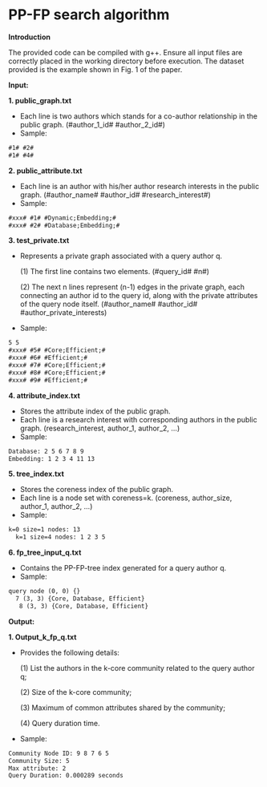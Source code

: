 # PP-FP search algorithm
**Introduction**

The provided code can be compiled with g++. Ensure all input files are correctly placed in the working directory before execution. The dataset provided is the example shown in Fig. 1 of the paper.

**Input:**

**1.	public_graph.txt**
- Each line is two authors which stands for a co-author relationship in the public graph. (#author_1_id# #author_2_id#)
- Sample:
```html
#1# #2#
#1# #4#
```
**2.	public_attribute.txt**
- Each line is an author with his/her author research interests in the public graph. (#author_name# #author_id# #research_interest#)
- Sample:
```html
#xxx# #1# #Dynamic;Embedding;#
#xxx# #2# #Database;Embedding;#
```
**3.	test_private.txt**
- Represents a private graph associated with a query author q.

  (1) The first line contains two elements. (#query_id# #n#)

  (2) The next n lines represent (n-1) edges in the private graph, each connecting an author id to the query id, along with the private attributes of the query node itself. (#author_name# #author_id# #author_private_interests) 
- Sample:
```html
5 5
#xxx# #5# #Core;Efficient;#
#xxx# #6# #Efficient;#
#xxx# #7# #Core;Efficient;#
#xxx# #8# #Core;Efficient;#
#xxx# #9# #Efficient;#
```
**4.	attribute_index.txt**
- Stores the attribute index of the public graph.
- Each line is a research interest with corresponding authors in the public graph. (research_interest, author_1, author_2, ...)
- Sample:
```html
Database: 2 5 6 7 8 9
Embedding: 1 2 3 4 11 13
```
**5.	tree_index.txt**
- Stores the coreness index of the public graph.
- Each line is a node set with coreness=k. (coreness, author_size, author_1, author_2, ...)
- Sample:
```html
k=0 size=1 nodes: 13
  k=1 size=4 nodes: 1 2 3 5
```
**6.	fp_tree_input_q.txt**
- Contains the PP-FP-tree index generated for a query author q.
- Sample: 
```html
query node (0, 0) {}
  7 (3, 3) {Core, Database, Efficient}
   8 (3, 3) {Core, Database, Efficient}
```
**Output:**

**1.	Output_k_fp_q.txt**
- Provides the following details:
  
   (1) List the authors in the k-core community related to the query author q;

   (2) Size of the k-core community;

   (3) Maximum of common attributes shared by the community;
   
   (4) Query duration time.
- Sample:
```html
Community Node ID: 9 8 7 6 5 
Community Size: 5
Max attribute: 2
Query Duration: 0.000289 seconds 
```
